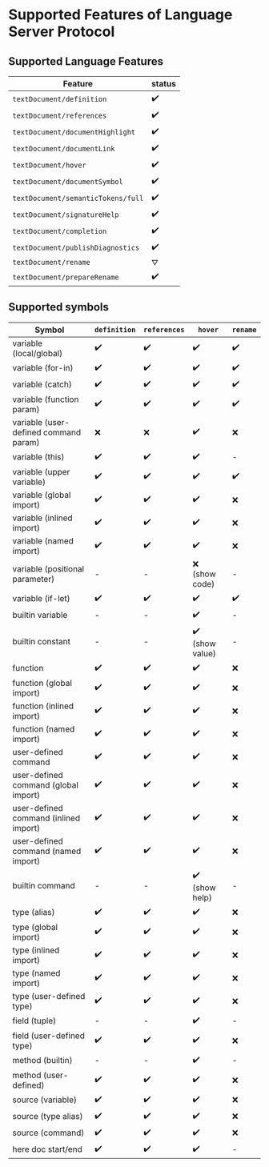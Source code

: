 # Supported Features of Language Server Protocol
## Supported Language Features

| **Feature**                          | **status** |
|--------------------------------------|------------|
| ``textDocument/definition``          | ✔️         |
| ``textDocument/references``          | ✔️         |
| ``textDocument/documentHighlight``   | ✔️         |
| ``textDocument/documentLink``        | ✔️         |
| ``textDocument/hover``               | ✔️         |
| ``textDocument/documentSymbol``      | ✔️         |
| ``textDocument/semanticTokens/full`` | ✔️         |
| ``textDocument/signatureHelp``       | ✔️         |
| ``textDocument/completion``          | ✔️         |
| ``textDocument/publishDiagnostics``  | ✔️         |
| ``textDocument/rename``              | ⛛          |
| ``textDocument/prepareRename``       | ✔️         |


## Supported symbols

| **Symbol**                            | ``definition`` | ``references`` | ``hover``       | ``rename`` |
|---------------------------------------|----------------|----------------|-----------------|------------|
| variable (local/global)               | ✔️             | ✔️             | ✔️              | ✔️         |
| variable (for-in)                     | ✔️             | ✔️             | ✔️              | ✔️         |
| variable (catch)                      | ✔️             | ✔️             | ✔️              | ✔️         |
| variable (function param)             | ✔️             | ✔️             | ✔️              | ✔️         |
| variable (user-defined command param) | ❌              | ❌              | ✔️              | ❌          |
| variable (this)                       | ✔️             | ✔️             | ✔️              | -          |
| variable (upper variable)             | ✔️             | ✔️             | ✔️              | ✔️         |
| variable (global import)              | ✔️             | ✔️             | ✔️              | ❌          |
| variable (inlined import)             | ✔️             | ✔️             | ✔️              | ❌          |
| variable (named import)               | ✔️             | ✔️             | ✔️              | ❌          |
| variable (positional parameter)       | -              | -              | ❌ (show code)   | -          |
| variable (if-let)                     | ✔️             | ✔️             | ✔️              | ✔️         |
| builtin variable                      | -              | -              | ✔️              | -          |
| builtin constant                      | -              | -              | ✔️ (show value) | -          |
| function                              | ✔️             | ✔️             | ✔️              | ❌          |
| function (global import)              | ✔️             | ✔️             | ✔️              | ❌          |
| function (inlined import)             | ✔️             | ✔️             | ✔️              | ❌          |
| function (named import)               | ✔️             | ✔️             | ✔️              | ❌          |
| user-defined command                  | ✔️             | ✔️             | ✔️              | ❌          |
| user-defined command (global import)  | ✔️             | ✔️             | ✔️              | ❌          |
| user-defined command (inlined import) | ✔️             | ✔️️            | ✔️              | ❌          |
| user-defined command (named import)   | ✔️             | ✔️️️           | ✔️️             | ❌          |
| builtin command                       | -              | -              | ✔️️ (show help) | -          |
| type (alias)                          | ✔️             | ✔️             | ✔️              | ❌          |
| type (global import)                  | ✔️             | ✔️             | ✔️              | ❌          |
| type (inlined import)                 | ✔️             | ✔️️            | ✔️              | ❌          |
| type (named import)                   | ✔️             | ✔️             | ✔️              | ❌          |
| type (user-defined type)              | ✔️             | ✔️             | ✔️              | ❌          |
| field (tuple)                         | -              | -              | ✔️              | -          |
| field (user-defined type)             | ✔️             | ✔️             | ✔️              | ❌          |
| method (builtin)                      | -              | -              | ✔️              | -          |
| method (user-defined)                 | ✔️             | ✔️             | ✔️              | ❌          |
| source (variable)                     | ✔️             | ✔️             | ✔️              | ❌          |
| source (type alias)                   | ✔️             | ✔️             | ✔️              | ❌          |
| source (command)                      | ✔️             | ✔️             | ✔️              | ❌          |
| here doc start/end                    | ✔️             | ✔️             | ✔️              | -          |